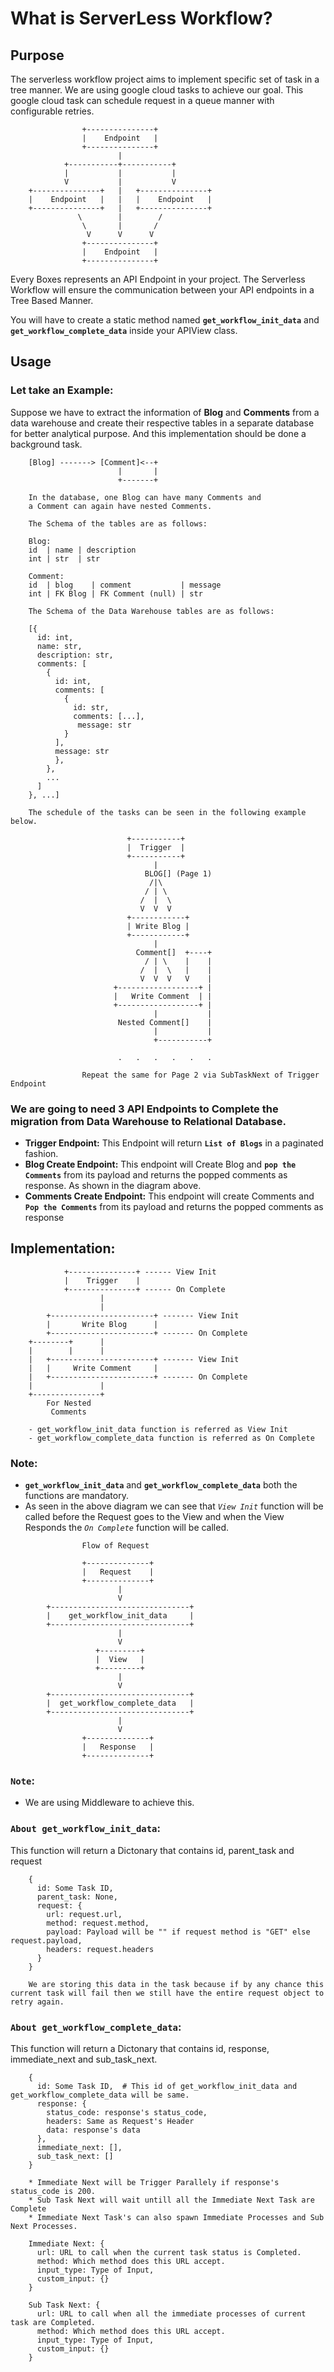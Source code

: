 # What is ServerLess Workflow?

## Purpose

The serverless workflow project aims to implement specific set of task in a tree manner. We are using google cloud tasks to achieve our goal. This google cloud task can schedule request in a queue manner with configurable retries.

```
                +---------------+
                |    Endpoint   |
                +---------------+
                        |
            +-----------+-----------+
            |           |           |
            V           |           V
    +---------------+   |   +---------------+
    |    Endpoint   |   |   |    Endpoint   |
    +---------------+   |   +---------------+
               \        |        /
                \       |       /
                 V      V      V
                +---------------+
                |    Endpoint   |
                +---------------+

```

Every Boxes represents an API Endpoint in your project. The Serverless Workflow will ensure the communication between your API endpoints in a Tree Based Manner.

You will have to create a static method named **`get_workflow_init_data`** and **`get_workflow_complete_data`** inside your APIView class.



## Usage

### Let take an Example:

Suppose we have to extract the information of **Blog** and **Comments** from a data warehouse and create their respective tables in a separate database for better analytical purpose. And this implementation should be done a background task.


```
    [Blog] -------> [Comment]<--+
                        |       |
                        +-------+

    In the database, one Blog can have many Comments and 
    a Comment can again have nested Comments.

    The Schema of the tables are as follows:

    Blog:
    id  | name | description
    int | str  | str

    Comment:
    id  | blog    | comment           | message
    int | FK Blog | FK Comment (null) | str

    The Schema of the Data Warehouse tables are as follows:

    [{
      id: int,
      name: str,
      description: str,
      comments: [
        {
          id: int,
          comments: [
            {
              id: str,
              comments: [...],
               message: str
            }
          ],
          message: str
          },
        },
        ...
      ]
    }, ...]

    The schedule of the tasks can be seen in the following example below.

                          +-----------+
                          |  Trigger  |
                          +-----------+
                                |
                              BLOG[] (Page 1)
                               /|\
                              / | \
                             /  |  \
                             V  V  V
                          +------------+
                          | Write Blog |
                          +------------+
                                |
                            Comment[]  +----+
                              / | \    |    |
                             /  |  \   |    |
                             V  V  V   V    |
                       +------------------+ |
                       |   Write Comment  | |
                       +------------------+ |
                                |           |
                        Nested Comment[]    |
                                |           |
                                +-----------+

                        .   .   .   .   .   .

                Repeat the same for Page 2 via SubTaskNext of Trigger Endpoint

```

### We are going to need 3 API Endpoints to Complete the migration from Data Warehouse to Relational Database.

* **Trigger Endpoint:** This Endpoint will return **`List of Blogs`** in a paginated fashion. 
* **Blog Create Endpoint:** This endpoint will Create Blog and **`pop the Comments`** from its payload and returns the popped comments as response. As shown in the diagram above.
* **Comments Create Endpoint:** This endpoint will create Comments and **`Pop the Comments`** from its payload and returns the popped comments as response

## Implementation:

```
            +---------------+ ------ View Init
            |    Trigger    |
            +---------------+ ------ On Complete
                    |
                    |
        +-----------------------+ ------- View Init
        |       Write Blog      |
        +-----------------------+ ------- On Complete
    +--------+      |
    |        |      |
    |   +-----------------------+ ------- View Init
    |   |     Write Comment     |
    |   +-----------------------+ ------- On Complete
    |               |
    +---------------+
        For Nested
         Comments

    - get_workflow_init_data function is referred as View Init
    - get_workflow_complete_data function is referred as On Complete
```

### Note:
* **`get_workflow_init_data`** and **`get_workflow_complete_data`** both the functions are mandatory.
* As seen in the above diagram we can see that *`View Init`* function will be called before the Request goes to the View and when the View Responds the *`On Complete`* function will be called.

```
                Flow of Request
                
                +--------------+
                |   Request    |
                +--------------+
                        |
                        V
        +-------------------------------+
        |    get_workflow_init_data     |
        +-------------------------------+
                        |
                        V
                   +---------+
                   |  View   |
                   +---------+
                        |
                        V
        +-------------------------------+
        |  get_workflow_complete_data   |
        +-------------------------------+
                        |
                        V
                +--------------+
                |   Response   |
                +--------------+
```
### **`Note`**:
* We are using Middleware to achieve this.

### **`About get_workflow_init_data`**:

This function will return a Dictonary that contains id, parent_task and request

```
    {
      id: Some Task ID,
      parent_task: None,
      request: {
        url: request.url,
        method: request.method,
        payload: Payload will be "" if request method is "GET" else request.payload,
        headers: request.headers
      }
    }

    We are storing this data in the task because if by any chance this current task will fail then we still have the entire request object to retry again.
```

### **`About get_workflow_complete_data`**:

This function will return a Dictonary that contains id, response, immediate_next and sub_task_next.

```
    {
      id: Some Task ID,  # This id of get_workflow_init_data and get_workflow_complete_data will be same.
      response: {
        status_code: response's status_code,
        headers: Same as Request's Header
        data: response's data
      },
      immediate_next: [],
      sub_task_next: []
    }

    * Immediate Next will be Trigger Parallely if response's status_code is 200.
    * Sub Task Next will wait untill all the Immediate Next Task are Complete
    * Immediate Next Task's can also spawn Immediate Processes and Sub Next Processes.

    Immediate Next: {
      url: URL to call when the current task status is Completed.
      method: Which method does this URL accept.
      input_type: Type of Input,
      custom_input: {}
    }

    Sub Task Next: {
      url: URL to call when all the immediate processes of current task are Completed.
      method: Which method does this URL accept.
      input_type: Type of Input,
      custom_input: {}
    }
```
